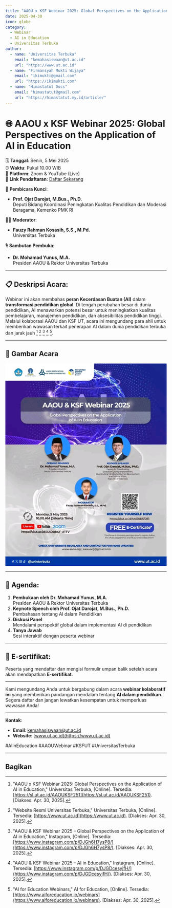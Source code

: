 ```yaml
---
title: "AAOU x KSF Webinar 2025: Global Perspectives on the Application of AI in Education"
date: 2025-04-30
icon: globe
category:
  - Webinar
  - AI in Education
  - Universitas Terbuka
author:
  - name: "Universitas Terbuka"
    email: "kemahasiswaan@ut.ac.id"
    url: "https://www.ut.ac.id"
  - name: "Firmansyah Mukti Wijaya"
    email: "ikimukti@gmail.com"
    url: "https://ikimukti.com"
  - name: "Himastatut Docs"
    email: "himastatut@gmail.com"
    url: "https://himastatut.my.id/article/"
---
```


# 🌐 AAOU x KSF Webinar 2025: Global Perspectives on the Application of AI in Education

🗓 **Tanggal**: Senin, 5 Mei 2025  
⏰ **Waktu**: Pukul 10.00 WIB  
📍 **Platform**: Zoom & YouTube (Live)  
🔗 **Link Pendaftaran**: [Daftar Sekarang](https://sl.ut.ac.id/AAOUKSF251)

🎤 **Pembicara Kunci**:  
- **Prof. Ojat Darojat, M.Bus., Ph.D.**  
  Deputi Bidang Koordinasi Peningkatan Kualitas Pendidikan dan Moderasi Beragama, Kemenko PMK RI

🧑‍💼 **Moderator**:  
- **Fauzy Rahman Kosasih, S.S., M.Pd.**  
  Universitas Terbuka

🎙 **Sambutan Pembuka**:  
- **Dr. Mohamad Yunus, M.A.**  
  Presiden AAOU & Rektor Universitas Terbuka

---

## 📋 Deskripsi Acara:
Webinar ini akan membahas **peran Kecerdasan Buatan (AI)** dalam **transformasi pendidikan global**. Di tengah perubahan besar di dunia pendidikan, AI menawarkan potensi besar untuk meningkatkan kualitas pembelajaran, manajemen pendidikan, dan aksesibilitas pendidikan tinggi. Melalui kolaborasi AAOU dan KSF UT, acara ini mengundang para ahli untuk memberikan wawasan terkait penerapan AI dalam dunia pendidikan terbuka dan jarak jauh [^1] [^2] [^3] [^4] [^5].

---

## 📸 Gambar Acara
![AAOU x KSF Webinar 2025](./2025-05-05-aaou-ksf-webinar/aaou-ksf-webinar-2025-poster.jpg)

---

## 📅 Agenda:
1. **Pembukaan oleh Dr. Mohamad Yunus, M.A.**  
   Presiden AAOU & Rektor Universitas Terbuka  
2. **Keynote Speech oleh Prof. Ojat Darojat, M.Bus., Ph.D.**  
   Pembahasan tentang AI dalam Pendidikan  
3. **Diskusi Panel**  
   Mendalami perspektif global dalam implementasi AI di pendidikan  
4. **Tanya Jawab**  
   Sesi interaktif dengan peserta webinar

---

## 🎁 E-sertifikat:
Peserta yang mendaftar dan mengisi formulir umpan balik setelah acara akan mendapatkan **E-sertifikat**.

---

Kami mengundang Anda untuk bergabung dalam acara **webinar kolaboratif ini** yang memberikan pandangan mendalam tentang **AI dalam pendidikan**. Segera daftar dan jangan lewatkan kesempatan untuk memperluas wawasan Anda!

---

**Kontak**:  
- **Email**: [kemahasiswaan@ut.ac.id](mailto:kemahasiswaan@ut.ac.id)  
- **Website**: [www.ut.ac.id](https://www.ut.ac.id)

#AIinEducation #AAOUWebinar #KSFUT #UniversitasTerbuka

---

[^1]: "AAOU x KSF Webinar 2025: Global Perspectives on the Application of AI in Education," Universitas Terbuka, [Online]. Tersedia: [https://sl.ut.ac.id/AAOUKSF251](https://sl.ut.ac.id/AAOUKSF251). [Diakses: Apr. 30, 2025].  
[^2]: "Website Resmi Universitas Terbuka," Universitas Terbuka, [Online]. Tersedia: [https://www.ut.ac.id](https://www.ut.ac.id). [Diakses: Apr. 30, 2025].  
[^3]: "AAOU & KSF Webinar 2025 – Global Perspectives on the Application of AI in Education," Instagram, [Online]. Tersedia: [https://www.instagram.com/p/DJGh6H7ysP8/](https://www.instagram.com/p/DJGh6H7ysP8/). [Diakses: Apr. 30, 2025].  
[^4]: "AAOU & KSF Webinar 2025 – AI in Education," Instagram, [Online]. Tersedia: [https://www.instagram.com/p/DJGDcesyjfH/](https://www.instagram.com/p/DJGDcesyjfH/). [Diakses: Apr. 30, 2025].  
[^5]: "AI for Education Webinars," AI for Education, [Online]. Tersedia: [https://www.aiforeducation.io/webinars](https://www.aiforeducation.io/webinars). [Diakses: Apr. 30, 2025].


## Bagikan
<Share colorful />
<GitContributors />
<GitChangelog />
